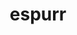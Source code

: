 ---
id: 677
title: espurr
types: [psychic]
image: https://raw.githubusercontent.com/PokeAPI/sprites/master/sprites/pokemon/677.png
---